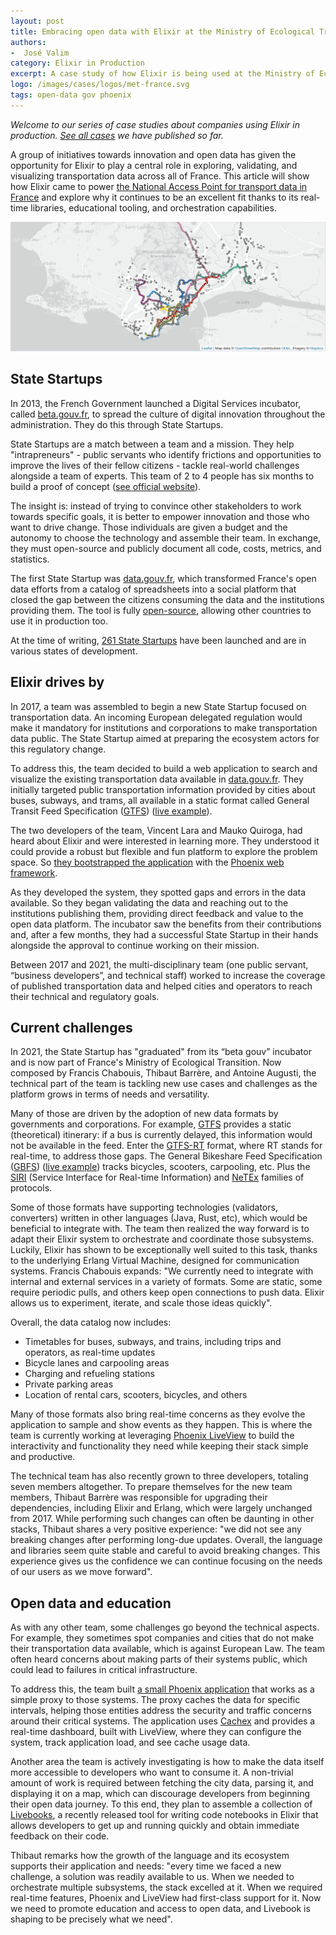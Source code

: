```yaml
---
layout: post
title: Embracing open data with Elixir at the Ministry of Ecological Transition in France
authors:
-  José Valim
category: Elixir in Production
excerpt: A case study of how Elixir is being used at the Ministry of Ecological Transition in France.
logo: /images/cases/logos/met-france.svg
tags: open-data gov phoenix
---
```


*Welcome to our series of case studies about companies using Elixir in production. [See all cases](/cases.html) we have published so far.*

A group of initiatives towards innovation and open data has given the opportunity for Elixir to play a central role in exploring, validating, and visualizing transportation data across all of France. This article will show how Elixir came to power [the National Access Point for transport data in France](https://transport.data.gouv.fr/) and explore why it continues to be an excellent fit thanks to its real-time libraries, educational tooling, and orchestration capabilities.

![Sample map of transports](/images/cases/bg/met-france.png)

## State Startups

In 2013, the French Government launched a Digital Services incubator, called [beta.gouv.fr](https://beta.gouv.fr), to spread the culture of digital innovation throughout the administration. They do this through State Startups.

State Startups are a match between a team and a mission. They help "intrapreneurs" - public servants who identify frictions and opportunities to improve the lives of their fellow citizens - tackle real-world challenges alongside a team of experts. This team of 2 to 4 people has six months to build a proof of concept ([see official website](https://beta.gouv.fr/en/)).

The insight is: instead of trying to convince other stakeholders to work towards specific goals, it is better to empower innovation and those who want to drive change. Those individuals are given a budget and the autonomy to choose the technology and assemble their team. In exchange, they must open-source and publicly document all code, costs, metrics, and statistics.

The first State Startup was [data.gouv.fr](https://www.data.gouv.fr/en), which transformed France's open data efforts from a catalog of spreadsheets into a social platform that closed the gap between the citizens consuming the data and the institutions providing them. The tool is fully [open-source](https://github.com/opendatateam/udata), allowing other countries to use it in production too.

At the time of writing, [261 State Startups](https://beta.gouv.fr/startups/) have been launched and are in various states of development.

## Elixir drives by

In 2017, a team was assembled to begin a new State Startup focused on transportation data. An incoming European delegated regulation would make it mandatory for institutions and corporations to make transportation data public. The State Startup aimed at preparing the ecosystem actors for this regulatory change.

To address this, the team decided to build a web application to search and visualize the existing transportation data available in [data.gouv.fr](https://www.data.gouv.fr). They initially targeted public transportation information provided by cities about buses, subways, and trams, all available in a static format called General Transit Feed Specification ([GTFS](https://gtfs.org/)) ([live example](https://transport.data.gouv.fr/resources/50471#visualization)).

The two developers of the team, Vincent Lara and Mauko Quiroga, had heard about Elixir and were interested in learning more. They understood it could provide a robust but flexible and fun platform to explore the problem space. So [they bootstrapped the application](https://github.com/etalab/transport-site/commit/837a048c37ac31151b51ac09432dbcbff3917de5) with the [Phoenix web framework](https://phoenixframework.org/).

As they developed the system, they spotted gaps and errors in the data available. So they began validating the data and reaching out to the institutions publishing them, providing direct feedback and value to the open data platform. The incubator saw the benefits from their contributions and, after a few months, they had a successful State Startup in their hands alongside the approval to continue working on their mission.

Between 2017 and 2021, the multi-disciplinary team (one public servant, “business developers”, and technical staff) worked to increase the coverage of published transportation data and helped cities and operators to reach their technical and regulatory goals.

## Current challenges

In 2021, the State Startup has "graduated" from its “beta gouv” incubator and is now part of France's Ministry of Ecological Transition. Now composed by Francis Chabouis, Thibaut Barrère, and Antoine Augusti, the technical part of the team is tackling new use cases and challenges as the platform grows in terms of needs and versatility.

Many of those are driven by the adoption of new data formats by governments and corporations. For example, [GTFS](https://github.com/google/transit/tree/master/gtfs/spec/en) provides a static (theoretical) itinerary: if a bus is currently delayed, this information would not be available in the feed. Enter the [GTFS-RT](https://github.com/google/transit/tree/master/gtfs-realtime/spec/en) format, where RT stands for real-time, to address those gaps. The General Bikeshare Feed Specification ([GBFS](https://nabsa.net/resources/gbfs/)) ([live example](https://transport.data.gouv.fr/datasets/velos-libre-service-creteil-cristolib-disponibilite-en-temps-reel/)) tracks bicycles, scooters, carpooling, etc. Plus the [SIRI](https://en.wikipedia.org/wiki/Service_Interface_for_Real_Time_Information) (Service Interface for Real-time Information) and [NeTEx](https://en.wikipedia.org/wiki/NeTEx) families of protocols.

Some of those formats have supporting technologies (validators, converters) written in other languages (Java, Rust, etc), which would be beneficial to integrate with. The team then realized the way forward is to adapt their Elixir system to orchestrate and coordinate those subsystems. Luckily, Elixir has shown to be exceptionally well suited to this task, thanks to the underlying Erlang Virtual Machine, designed for communication systems. Francis Chabouis expands: "We currently need to integrate with internal and external services in a variety of formats. Some are static, some require periodic pulls, and others keep open connections to push data. Elixir allows us to experiment, iterate, and scale those ideas quickly".

Overall, the data catalog now includes:

* Timetables for buses, subways, and trains, including trips and operators, as real-time updates
* Bicycle lanes and carpooling areas
* Charging and refueling stations
* Private parking areas
* Location of rental cars, scooters, bicycles, and others

Many of those formats also bring real-time concerns as they evolve the application to sample and show events as they happen. This is where the team is currently working at leveraging [Phoenix LiveView](http://github.com/phoenixframework/phoenix_live_view) to build the interactivity and functionality they need while keeping their stack simple and productive. 

The technical team has also recently grown to three developers, totaling seven members altogether. To prepare themselves for the new team members, Thibaut Barrère was responsible for upgrading their dependencies, including Elixir and Erlang, which were largely unchanged from 2017. While performing such changes can often be daunting in other stacks, Thibaut shares a very positive experience: "we did not see any breaking changes after performing long-due updates. Overall, the language and libraries seem quite stable and careful to avoid breaking changes. This experience gives us the confidence we can continue focusing on the needs of our users as we move forward".

## Open data and education

As with any other team, some challenges go beyond the technical aspects. For example, they sometimes spot companies and cities that do not make their transportation data available, which is against European Law. The team often heard concerns about making parts of their systems public, which could lead to failures in critical infrastructure.

To address this, the team built [a small Phoenix application](https://github.com/etalab/transport-site/tree/master/apps/unlock) that works as a simple proxy to those systems. The proxy caches the data for specific intervals, helping those entities address the security and traffic concerns around their critical systems. The application uses [Cachex](https://github.com/whitfin/cachex) and provides a real-time dashboard, built with LiveView, where they can configure the system, track application load, and see cache usage data.

Another area the team is actively investigating is how to make the data itself more accessible to developers who want to consume it. A non-trivial amount of work is required between fetching the city data, parsing it, and displaying it on a map, which can discourage developers from beginning their open data journey. To this end, they plan to assemble a collection of [Livebooks](http://github.com/livebook-dev/livebook), a recently released tool for writing code notebooks in Elixir that allows developers to get up and running quickly and obtain immediate feedback on their code.

Thibaut remarks how the growth of the language and its ecosystem supports their application and needs: "every time we faced a new challenge, a solution was readily available to us. When we needed to orchestrate multiple subsystems, the stack excelled at it. When we required real-time features, Phoenix and LiveView had first-class support for it. Now we need to promote education and access to open data, and Livebook is shaping to be precisely what we need".
